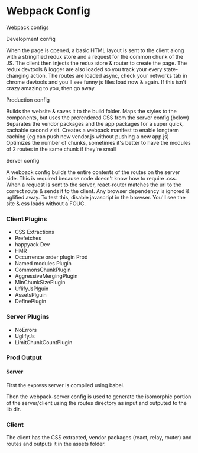 # Webpack Config
Webpack configs

Development config

When the page is opened, a basic HTML layout is sent to the client along with a stringified redux store and a request for the common chunk of the JS. The client then injects the redux store & router to create the page. The redux devtools & logger are also loaded so you track your every state-changing action. The routes are loaded async, check your networks tab in chrome devtools and you'll see funny js files load now & again. If this isn't crazy amazing to you, then go away.

Production config

Builds the website & saves it to the build folder. Maps the styles to the components, but uses the prerendered CSS from the server config (below) Separates the vendor packages and the app packages for a super quick, cachable second visit. Creates a webpack manifest to enable longterm caching (eg can push new vendor.js without pushing a new app.js) Optimizes the number of chunks, sometimes it's better to have the modules of 2 routes in the same chunk if they're small

Server config

A webpack config builds the entire contents of the routes on the server side. This is required because node doesn't know how to require .css. When a request is sent to the server, react-router matches the url to the correct route & sends it to the client. Any browser dependency is ignored & uglified away. To test this, disable javascript in the browser. You'll see the site & css loads without a FOUC.
 
### Client Plugins
* CSS Extractions
* Prefetches
* happyack
Dev
* HMR
* Occurrence order plugin
Prod 
* Named modules Plugin
* CommonsChunkPlugin
* AggressiveMergingPlugin
* MinChunkSizePlugin
* UflifyJsPlguin
* AssetsPlguin
* DefinePlugin

### Server Plugins
* NoErrors
* UglifyJs
* LimitChunkCountPlugin

### Prod Output
#### Server
First the express server is compiled using babel.

Then the webpack-server config is used to generate the isomorphic portion of the server/client 
using the routes directory as input and outputed to the lib dir.

### Client
The client has the CSS extracted, vendor packages (react, relay, router) and routes and outputs it in the assets folder.
